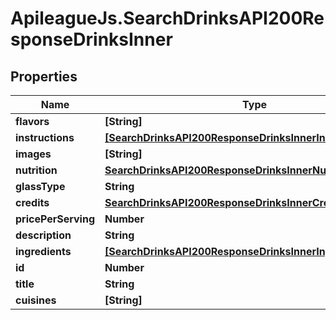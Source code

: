# ApileagueJs.SearchDrinksAPI200ResponseDrinksInner

## Properties

Name | Type | Description | Notes
------------ | ------------- | ------------- | -------------
**flavors** | **[String]** |  | [optional] 
**instructions** | [**[SearchDrinksAPI200ResponseDrinksInnerInstructionsInner]**](SearchDrinksAPI200ResponseDrinksInnerInstructionsInner.md) |  | [optional] 
**images** | **[String]** |  | [optional] 
**nutrition** | [**SearchDrinksAPI200ResponseDrinksInnerNutrition**](SearchDrinksAPI200ResponseDrinksInnerNutrition.md) |  | [optional] 
**glassType** | **String** |  | [optional] 
**credits** | [**SearchDrinksAPI200ResponseDrinksInnerCredits**](SearchDrinksAPI200ResponseDrinksInnerCredits.md) |  | [optional] 
**pricePerServing** | **Number** |  | [optional] 
**description** | **String** |  | [optional] 
**ingredients** | [**[SearchDrinksAPI200ResponseDrinksInnerIngredientsInner]**](SearchDrinksAPI200ResponseDrinksInnerIngredientsInner.md) |  | [optional] 
**id** | **Number** |  | [optional] 
**title** | **String** |  | [optional] 
**cuisines** | **[String]** |  | [optional] 


